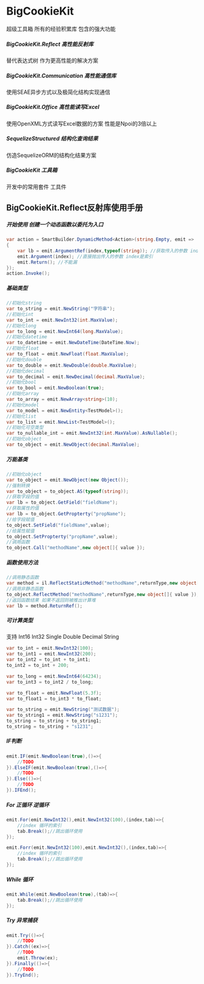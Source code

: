 # BigCookieKit
超级工具箱
所有的经验积累库 包含的强大功能

##### BigCookieKit.Reflect 高性能反射库

替代表达式树 作为更高性能的解决方案

##### BigCookieKit.Communication 高性能通信库

使用SEAE异步方式以及极简化结构实现通信

##### BigCookieKit.Office 高性能读写Excel

使用OpenXML方式读写Excel数据的方案 性能是Npoi的3倍以上

##### SequelizeStructured 结构化查询结果

仿造SequelizeORM的结构化结果方案

##### BigCookieKit 工具箱

开发中的常用套件 工具件




## BigCookieKit.Reflect反射库使用手册

##### 开始使用 创建一个动态函数以委托为入口
```csharp
var action = SmartBuilder.DynamicMethod<Action>(string.Empty, emit =>
{
    var lb = emit.ArgumentRef(index,typeof(string)); //获取传入的参数 index是传入参数的索引
    emit.Argument(index); //直接抛出传入的参数 index是索引
    emit.Return(); //不能漏
});
action.Invoke();
```

##### 基础类型
```csharp
//初始化string
var to_string = emit.NewString("字符串");
//初始化int
var to_int = emit.NewInt32(int.MaxValue);
//初始化long
var to_long = emit.NewInt64(long.MaxValue);
//初始化datetime
var to_datetime = emit.NewDateTime(DateTime.Now);
//初始化float
var to_float = emit.NewFloat(float.MaxValue);
//初始化double
var to_double = emit.NewDouble(double.MaxValue);
//初始化decimal
var to_decimal = emit.NewDecimal(decimal.MaxValue);
//初始化bool
var to_bool = emit.NewBoolean(true);
//初始化array
var to_array = emit.NewArray<string>(10);
//初始化model
var to_model = emit.NewEntity<TestModel>();
//初始化list
var to_list = emit.NewList<TestModel>();
//初始化可空类型
var to_nullable_int = emit.NewInt32(int.MaxValue).AsNullable();
//初始化object
var to_object = emit.NewObject(decimal.MaxValue);
```

##### 万能基类
```csharp
//初始化object
var to_object = emit.NewObject(new Object());
//强制转换
var to_object = to_object.AS(typeof(string));
//获取字段的值
var lb = to_object.GetField("fieldName");
//获取属性的值
var lb = to_object.GetPropterty("propName");
//给字段赋值
to_object.SetField("fieldName",value);
//给属性赋值
to_object.SetPropterty("propName",value);
//调用函数
to_object.Call("methodName",new object[]{ value });
```

##### 函数使用方法
```csharp
//调用静态函数
var method = il.ReflectStaticMethod("methodName",returnType,new object[]{ value });
//调用非静态函数
to_object.ReflectMethod("methodName",returnType,new object[]{ value });
//返回函数结果 如果不返回则被推出计算堆
var lb = method.ReturnRef();
```

##### 可计算类型
支持 Int16 Int32 Single Double Decimal String
```csharp
var to_int = emit.NewInt32(100);
var to_int1 = emit.NewInt32(200);
var to_int2 = to_int + to_int1;
to_int2 = to_int + 200;

var to_long = emit.NewInt64(64234);
var to_int3 = to_int2 / to_long;

var to_float = emit.NewFloat(5.3f);
var to_float1 = to_int3 * to_float;

var to_string = emit.NewString("测试数据");
var to_string1 = emit.NewString("s1231");
to_string = to_string + to_string1;
to_string = to_string + "s1231";
```

##### IF判断
```csharp
emit.IF(emit.NewBoolean(true),()=>{
	//TODO
}).ElseIF(emit.NewBoolean(true),()=>{
	//TODO
}).Else(()=>{
	//TODO
}).IFEnd();
```

##### For 正循环 逆循环
```csharp
emit.For(emit.NewInt32(),emit.NewInt32(100),(index,tab)=>{
	//index 循环的索引
	tab.Break();//跳出循环使用
});

emit.Forr(emit.NewInt32(100),emit.NewInt32(),(index,tab)=>{
	//index 循环的索引
	tab.Break();//跳出循环使用
});
```

##### While 循环
```csharp
emit.While(emit.NewBoolean(true),(tab)=>{
	tab.Break();//跳出循环使用
});
```

##### Try 异常捕获
```csharp
emit.Try(()=>{
	//TODO
}).Catch((ex)=>{
	//TODO
	emit.Throw(ex);
}).Finally(()=>{
	//TODO
}).TryEnd();
```